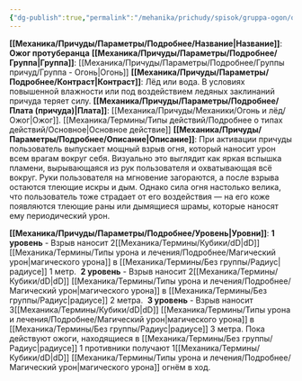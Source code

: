 ```yaml
---
{"dg-publish":true,"permalink":"/mehanika/prichudy/spisok/gruppa-ogon/ozhog-protuberancza/"}
---
```


**[[Механика/Причуды/Параметры/Подробнее/Название\|Название]]**: **Ожог протуберанца**
**[[Механика/Причуды/Параметры/Подробнее/Группа\|Группа]]**: [[Механика/Причуды/Параметры/Подробнее/Группы причуд/Группа - Огонь\|Огонь]] 
**[[Механика/Причуды/Параметры/Подробнее/Контраст\|Контраст]]**: Лёд или вода. В условиях повышенной влажности или под воздействием ледяных заклинаний причуда теряет силу.
**[[Механика/Причуды/Параметры/Подробнее/Плата (причуда)\|Плата]]**: [[Механика/Причуды/Механики/Огонь и лёд/Ожог\|Ожог]]. [[Механика/Термины/Типы действий/Подробнее о типах действий/Основное\|Основное действие]]
**[[Механика/Причуды/Параметры/Подробнее/Описание\|Описание]]**: При активации причуды пользователь выпускает мощный взрыв огня, который наносит урон всем врагам вокруг себя. Визуально это выглядит как яркая вспышка пламени, вырывающаяся из рук пользователя и охватывающая всё вокруг. Руки пользователя на мгновение загораются, а после взрыва остаются тлеющие искры и дым. Однако сила огня настолько велика, что пользователь тоже страдает от его воздействия — на его коже появляются тлеющие раны или дымящиеся шрамы, которые наносят ему периодический урон.

**[[Механика/Причуды/Параметры/Подробнее/Уровень\|Уровни]]**:
**1 уровень** - Взрыв наносит 2[[Механика/Термины/Кубики/dD\|dD]] [[Механика/Термины/Типы урона и лечения/Подробнее/Магический урон\|магического урона]] в [[Механика/Термины/Без группы/Радиус\|радиусе]] 1 метр. 
**2 уровень** - Взрыв наносит 2[[Механика/Термины/Кубики/dD\|dD]]  [[Механика/Термины/Типы урона и лечения/Подробнее/Магический урон\|магического урона]] в [[Механика/Термины/Без группы/Радиус\|радиусе]] 2 метра. 
**3 уровень** - Взрыв наносит 3[[Механика/Термины/Кубики/dD\|dD]]  [[Механика/Термины/Типы урона и лечения/Подробнее/Магический урон\|магического урона]] в [[Механика/Термины/Без группы/Радиус\|радиусе]] 3 метра. Пока действуют ожоги, находящиеся в [[Механика/Термины/Без группы/Радиус\|радиусе]] 1 противники получают 1[[Механика/Термины/Кубики/dD\|dD]] [[Механика/Термины/Типы урона и лечения/Подробнее/Магический урон\|магического урона]] огнём в ход.